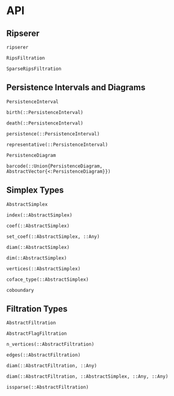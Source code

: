 # API

## Ripserer

```@docs
ripserer
```

```@docs
RipsFiltration
```

```@docs
SparseRipsFiltration
```

## Persistence Intervals and Diagrams

```@docs
PersistenceInterval
```

```@docs
birth(::PersistenceInterval)
```

```@docs
death(::PersistenceInterval)
```

```@docs
persistence(::PersistenceInterval)
```

```@docs
representative(::PersistenceInterval)
```

```@docs
PersistenceDiagram
```

```@docs
barcode(::Union{PersistenceDiagram, AbstractVector{<:PersistenceDiagram}})
```

## Simplex Types

```@docs
AbstractSimplex
```

```@docs
index(::AbstractSimplex)
```

```@docs
coef(::AbstractSimplex)
```

```@docs
set_coef(::AbstractSimplex, ::Any)
```

```@docs
diam(::AbstractSimplex)
```

```@docs
dim(::AbstractSimplex)
```

```@docs
vertices(::AbstractSimplex)
```

```@docs
coface_type(::AbstractSimplex)
```

```@docs
coboundary
```

## Filtration Types

```@docs
AbstractFiltration
```

```@docs
AbstractFlagFiltration
```

```@docs
n_vertices(::AbstractFiltration)
```

```@docs
edges(::AbstractFiltration)
```

```@docs
diam(::AbstractFiltration, ::Any)
```

```@docs
diam(::AbstractFiltration, ::AbstractSimplex, ::Any, ::Any)
```

```@docs
issparse(::AbstractFiltration)
```
